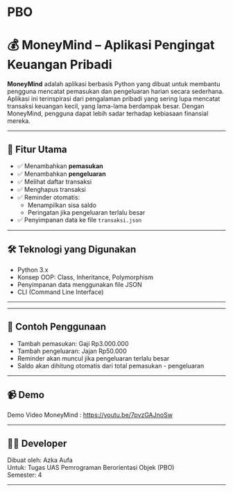 # PBO
# 💰 MoneyMind – Aplikasi Pengingat Keuangan Pribadi

**MoneyMind** adalah aplikasi berbasis Python yang dibuat untuk membantu pengguna mencatat pemasukan dan pengeluaran harian secara sederhana. Aplikasi ini terinspirasi dari pengalaman pribadi yang sering lupa mencatat transaksi keuangan kecil, yang lama-lama berdampak besar. Dengan MoneyMind, pengguna dapat lebih sadar terhadap kebiasaan finansial mereka.

---

## 🎯 Fitur Utama

- ✅ Menambahkan **pemasukan**
- ✅ Menambahkan **pengeluaran**
- ✅ Melihat daftar transaksi
- ✅ Menghapus transaksi
- ✅ Reminder otomatis:
  - Menampilkan sisa saldo
  - Peringatan jika pengeluaran terlalu besar
- ✅ Penyimpanan data ke file `transaksi.json`

---

## 🛠️ Teknologi yang Digunakan

- Python 3.x
- Konsep OOP: Class, Inheritance, Polymorphism
- Penyimpanan data menggunakan file JSON
- CLI (Command Line Interface)

---

---

## 🧪 Contoh Penggunaan

- Tambah pemasukan: Gaji Rp3.000.000
- Tambah pengeluaran: Jajan Rp50.000
- Reminder akan muncul jika pengeluaran terlalu besar
- Saldo akan dihitung otomatis dari total pemasukan - pengeluaran

---

## 📹 Demo
Demo Video MoneyMind : https://youtu.be/7pvzGAJnoSw

---

## 👨‍💻 Developer

Dibuat oleh: Azka Aufa  
Untuk: Tugas UAS Pemrograman Berorientasi Objek (PBO)  
Semester: 4

---





